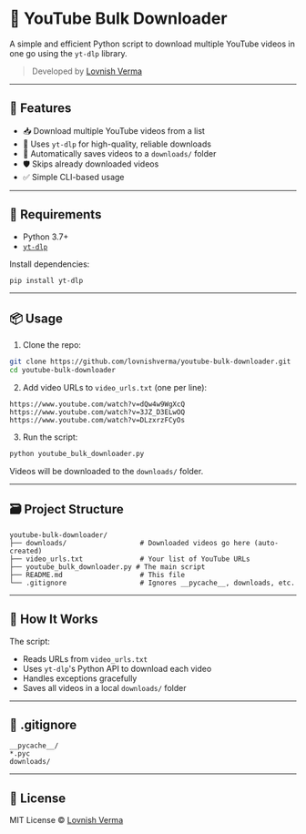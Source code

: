 
# 🎥 YouTube Bulk Downloader

A simple and efficient Python script to download multiple YouTube videos in one go using the `yt-dlp` library.

> Developed by [Lovnish Verma](https://github.com/lovnishverma)

---

## 🚀 Features

- 📥 Download multiple YouTube videos from a list  
- 🧠 Uses `yt-dlp` for high-quality, reliable downloads  
- 📁 Automatically saves videos to a `downloads/` folder  
- 🛡️ Skips already downloaded videos  
- ✅ Simple CLI-based usage

---

## 🧰 Requirements

- Python 3.7+
- [`yt-dlp`](https://github.com/yt-dlp/yt-dlp)

Install dependencies:

```bash
pip install yt-dlp
````

---

## 📦 Usage

1. Clone the repo:

```bash
git clone https://github.com/lovnishverma/youtube-bulk-downloader.git
cd youtube-bulk-downloader
```

2. Add video URLs to `video_urls.txt` (one per line):

```
https://www.youtube.com/watch?v=dQw4w9WgXcQ
https://www.youtube.com/watch?v=3JZ_D3ELwOQ
https://www.youtube.com/watch?v=DLzxrzFCyOs
```

3. Run the script:

```bash
python youtube_bulk_downloader.py
```

Videos will be downloaded to the `downloads/` folder.

---

## 🗃️ Project Structure

```
youtube-bulk-downloader/
├── downloads/                  # Downloaded videos go here (auto-created)
├── video_urls.txt              # Your list of YouTube URLs
├── youtube_bulk_downloader.py # The main script
├── README.md                   # This file
└── .gitignore                  # Ignores __pycache__, downloads, etc.
```

---

## 🧠 How It Works

The script:

* Reads URLs from `video_urls.txt`
* Uses `yt-dlp`'s Python API to download each video
* Handles exceptions gracefully
* Saves all videos in a local `downloads/` folder

---

## 📝 .gitignore

```
__pycache__/
*.pyc
downloads/
```

---

## 📄 License

MIT License © [Lovnish Verma](https://github.com/lovnishverma)

```
